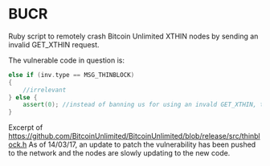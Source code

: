 # BUCR
Ruby script to remotely crash Bitcoin Unlimited XTHIN nodes by sending an invalid GET_XTHIN request.

The vulnerable code in question is:

```C++
else if (inv.type == MSG_THINBLOCK)
{
    //irrelevant
} else {
    assert(0); //instead of banning us for using an invald GET_XTHIN, the node trusts our request.
}
```
Excerpt of https://github.com/BitcoinUnlimited/BitcoinUnlimited/blob/release/src/thinblock.h
As of 14/03/17, an update to patch the vulnerability has been pushed to the network and the nodes are slowly updating to the new code.
